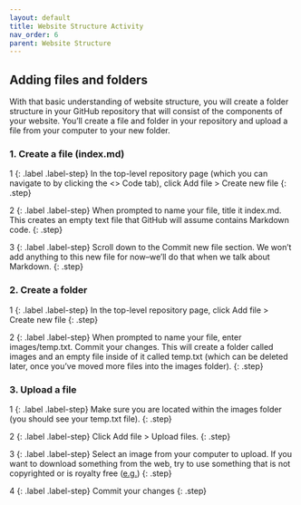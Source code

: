 ```yaml
---
layout: default
title: Website Structure Activity 
nav_order: 6
parent: Website Structure
---
```


## Adding files and folders

With that basic understanding of website structure, you will create a folder structure in your GitHub repository that will consist of the components of your website. You’ll create a file and folder in your repository and upload a file from your computer to your new folder. 

### 1. Create a file (index.md)

1
{: .label .label-step}
In the top-level repository page (which you can navigate to by clicking the &lt;> Code tab), click Add file > Create new file
{: .step}

2
{: .label .label-step}
When prompted to name your file, title it index.md. This creates an empty text file that GitHub will assume contains Markdown code.
{: .step}

3
{: .label .label-step}
Scroll down to the Commit new file section. We won’t add anything to this new file for now–we’ll do that when we talk about Markdown.
{: .step}

### 2. Create a folder

1
{: .label .label-step}
In the top-level repository page, click Add file > Create new file
{: .step}

2
{: .label .label-step}
When prompted to name your file, enter images/temp.txt. Commit your changes. This will create a folder called images and an empty file inside of it called temp.txt (which can be deleted later, once you’ve moved more files into the images folder).
{: .step}

### 3. Upload a file

1
{: .label .label-step}
Make sure you are located within the images folder (you should see your temp.txt file).
{: .step}

2
{: .label .label-step}
Click Add file > Upload files.
{: .step}

3
{: .label .label-step}
Select an image from your computer to upload. If you want to download something from the web, try to use something that is not copyrighted or is royalty free ([e.g.](https://www.pexels.com/royalty-free-images/))
{: .step}

4
{: .label .label-step}
Commit your changes
{: .step}
